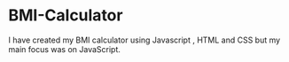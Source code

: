 # BMI-Calculator
I have created my BMI calculator using Javascript , HTML and CSS but my main focus was on JavaScript.
